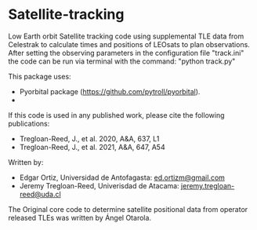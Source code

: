 # Satellite-tracking
Low Earth orbit Satellite tracking code using supplemental TLE data from
Celestrak to calculate times and positions of LEOsats to plan observations.
After setting the observing parameters in the configuration file "track.ini"
the code can be run via terminal with the command: "python track.py"

This package uses:
* Pyorbital package (https://github.com/pytroll/pyorbital).
*
If this code is used in any published work, please cite the following
publications:
* Tregloan-Reed, J., et al. 2020, A&A, 637, L1
* Tregloan-Reed, J., et al. 2021, A&A, 647, A54

Written by:
* Edgar Ortiz, Universidad de Antofagasta: ed.ortizm@gmail.com
* Jeremy Tregloan-Reed, Univerisdad de Atacama: jeremy.tregloan-reed@uda.cl

The Original core code to determine satellite positional data from operator
released TLEs was written by Ángel Otarola.
